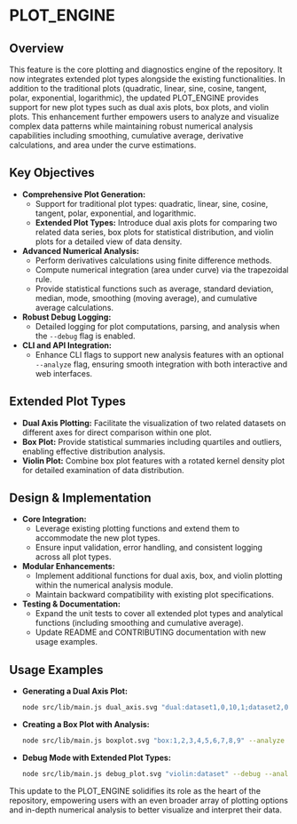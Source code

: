 # PLOT_ENGINE

## Overview
This feature is the core plotting and diagnostics engine of the repository. It now integrates extended plot types alongside the existing functionalities. In addition to the traditional plots (quadratic, linear, sine, cosine, tangent, polar, exponential, logarithmic), the updated PLOT_ENGINE provides support for new plot types such as dual axis plots, box plots, and violin plots. This enhancement further empowers users to analyze and visualize complex data patterns while maintaining robust numerical analysis capabilities including smoothing, cumulative average, derivative calculations, and area under the curve estimations.

## Key Objectives
- **Comprehensive Plot Generation:**
  - Support for traditional plot types: quadratic, linear, sine, cosine, tangent, polar, exponential, and logarithmic.
  - **Extended Plot Types:** Introduce dual axis plots for comparing two related data series, box plots for statistical distribution, and violin plots for a detailed view of data density.
- **Advanced Numerical Analysis:**
  - Perform derivatives calculations using finite difference methods.
  - Compute numerical integration (area under curve) via the trapezoidal rule.
  - Provide statistical functions such as average, standard deviation, median, mode, smoothing (moving average), and cumulative average calculations.
- **Robust Debug Logging:**
  - Detailed logging for plot computations, parsing, and analysis when the `--debug` flag is enabled.
- **CLI and API Integration:**
  - Enhance CLI flags to support new analysis features with an optional `--analyze` flag, ensuring smooth integration with both interactive and web interfaces.

## Extended Plot Types
- **Dual Axis Plotting:** Facilitate the visualization of two related datasets on different axes for direct comparison within one plot.
- **Box Plot:** Provide statistical summaries including quartiles and outliers, enabling effective distribution analysis.
- **Violin Plot:** Combine box plot features with a rotated kernel density plot for detailed examination of data distribution.

## Design & Implementation
- **Core Integration:**
  - Leverage existing plotting functions and extend them to accommodate the new plot types.
  - Ensure input validation, error handling, and consistent logging across all plot types.
- **Modular Enhancements:**
  - Implement additional functions for dual axis, box, and violin plotting within the numerical analysis module.
  - Maintain backward compatibility with existing plot specifications.
- **Testing & Documentation:**
  - Expand the unit tests to cover all extended plot types and analytical functions (including smoothing and cumulative average).
  - Update README and CONTRIBUTING documentation with new usage examples.

## Usage Examples
- **Generating a Dual Axis Plot:**
  ```bash
  node src/lib/main.js dual_axis.svg "dual:dataset1,0,10,1;dataset2,0,10,1"
  ```
- **Creating a Box Plot with Analysis:**
  ```bash
  node src/lib/main.js boxplot.svg "box:1,2,3,4,5,6,7,8,9" --analyze
  ```
- **Debug Mode with Extended Plot Types:**
  ```bash
  node src/lib/main.js debug_plot.svg "violin:dataset" --debug --analyze
  ```

This update to the PLOT_ENGINE solidifies its role as the heart of the repository, empowering users with an even broader array of plotting options and in-depth numerical analysis to better visualize and interpret their data.